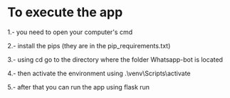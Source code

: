 # To execute the app 

1.- you need to open your computer's cmd

2.- install the pips (they are in the  pip_requirements.txt)

3.- using cd go to the directory where the folder Whatsapp-bot is located

4.- then activate the environment using .\venv\Scripts\activate

5.- after that you can run the app using flask run
